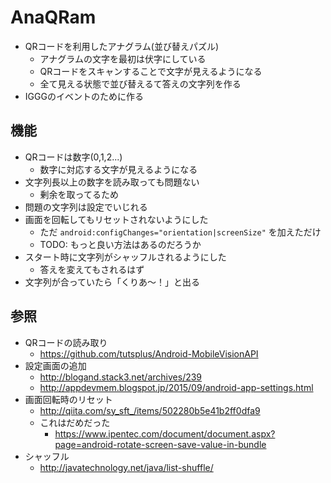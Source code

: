 # AnaQRam

- QRコードを利用したアナグラム(並び替えパズル)
  - アナグラムの文字を最初は伏字にしている
  - QRコードをスキャンすることで文字が見えるようになる
  - 全て見える状態で並び替えるて答えの文字列を作る
- IGGGのイベントのために作る

## 機能

- QRコードは数字(0,1,2...)
  - 数字に対応する文字が見えるようになる
- 文字列長以上の数字を読み取っても問題ない
  - 剰余を取ってるため
- 問題の文字列は設定でいじれる
- 画面を回転してもリセットされないようにした
  - ただ `android:configChanges="orientation|screenSize"` を加えただけ
  - TODO: もっと良い方法はあるのだろうか
- スタート時に文字列がシャッフルされるようにした
  - 答えを変えてもされるはず
- 文字列が合っていたら「くりあ～！」と出る

## 参照

- QRコードの読み取り
  - https://github.com/tutsplus/Android-MobileVisionAPI
- 設定画面の追加
  - http://blogand.stack3.net/archives/239
  - http://appdevmem.blogspot.jp/2015/09/android-app-settings.html
- 画面回転時のリセット
  - http://qiita.com/sy_sft_/items/502280b5e41b2ff0dfa9
  - これはだめだった
	- https://www.ipentec.com/document/document.aspx?page=android-rotate-screen-save-value-in-bundle
- シャッフル
  - http://javatechnology.net/java/list-shuffle/
